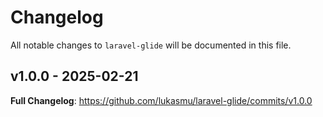 # Changelog

All notable changes to `laravel-glide` will be documented in this file.

## v1.0.0 - 2025-02-21

**Full Changelog**: https://github.com/lukasmu/laravel-glide/commits/v1.0.0
